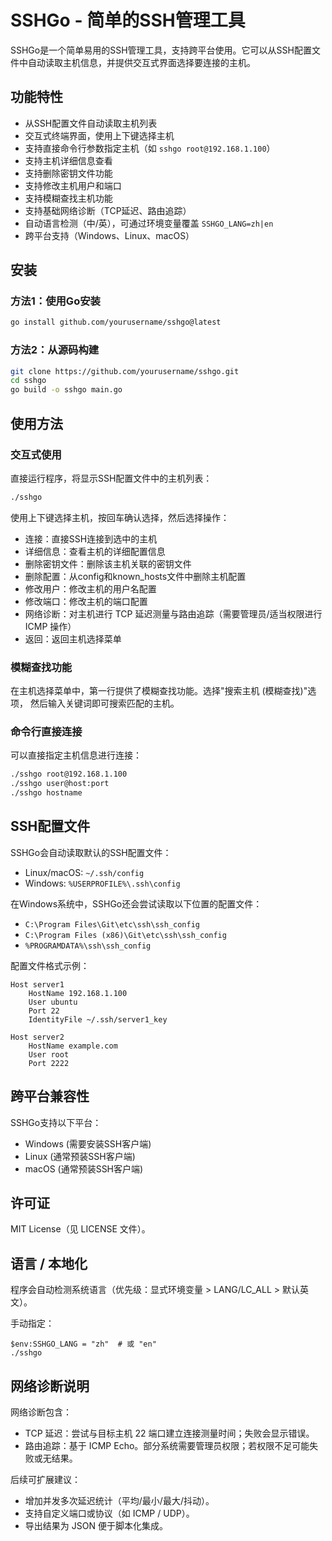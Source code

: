# SSHGo - 简单的SSH管理工具

SSHGo是一个简单易用的SSH管理工具，支持跨平台使用。它可以从SSH配置文件中自动读取主机信息，并提供交互式界面选择要连接的主机。

## 功能特性

- 从SSH配置文件自动读取主机列表
- 交互式终端界面，使用上下键选择主机
- 支持直接命令行参数指定主机（如 `sshgo root@192.168.1.100`）
- 支持主机详细信息查看
- 支持删除密钥文件功能
- 支持修改主机用户和端口
- 支持模糊查找主机功能
- 支持基础网络诊断（TCP延迟、路由追踪）
- 自动语言检测（中/英），可通过环境变量覆盖 `SSHGO_LANG=zh|en`
- 跨平台支持（Windows、Linux、macOS）

## 安装

### 方法1：使用Go安装
```bash
go install github.com/yourusername/sshgo@latest
```

### 方法2：从源码构建
```bash
git clone https://github.com/yourusername/sshgo.git
cd sshgo
go build -o sshgo main.go
```

## 使用方法

### 交互式使用
直接运行程序，将显示SSH配置文件中的主机列表：
```bash
./sshgo
```

使用上下键选择主机，按回车确认选择，然后选择操作：
- 连接：直接SSH连接到选中的主机
- 详细信息：查看主机的详细配置信息
- 删除密钥文件：删除该主机关联的密钥文件
- 删除配置：从config和known_hosts文件中删除主机配置
- 修改用户：修改主机的用户名配置
- 修改端口：修改主机的端口配置
- 网络诊断：对主机进行 TCP 延迟测量与路由追踪（需要管理员/适当权限进行 ICMP 操作）
- 返回：返回主机选择菜单

### 模糊查找功能
在主机选择菜单中，第一行提供了模糊查找功能。选择"搜索主机 (模糊查找)"选项，
然后输入关键词即可搜索匹配的主机。

### 命令行直接连接
可以直接指定主机信息进行连接：
```bash
./sshgo root@192.168.1.100
./sshgo user@host:port
./sshgo hostname
```

## SSH配置文件

SSHGo会自动读取默认的SSH配置文件：
- Linux/macOS: `~/.ssh/config`
- Windows: `%USERPROFILE%\.ssh\config`

在Windows系统中，SSHGo还会尝试读取以下位置的配置文件：
- `C:\Program Files\Git\etc\ssh\ssh_config`
- `C:\Program Files (x86)\Git\etc\ssh\ssh_config`
- `%PROGRAMDATA%\ssh\ssh_config`

配置文件格式示例：
```
Host server1
    HostName 192.168.1.100
    User ubuntu
    Port 22
    IdentityFile ~/.ssh/server1_key

Host server2
    HostName example.com
    User root
    Port 2222
```

## 跨平台兼容性

SSHGo支持以下平台：
- Windows (需要安装SSH客户端)
- Linux (通常预装SSH客户端)
- macOS (通常预装SSH客户端)

## 许可证

MIT License（见 LICENSE 文件）。

## 语言 / 本地化

程序会自动检测系统语言（优先级：显式环境变量 > LANG/LC_ALL > 默认英文）。

手动指定：
```pwsh
$env:SSHGO_LANG = "zh"  # 或 "en"
./sshgo
```

## 网络诊断说明

网络诊断包含：
- TCP 延迟：尝试与目标主机 22 端口建立连接测量时间；失败会显示错误。
- 路由追踪：基于 ICMP Echo。部分系统需要管理员权限；若权限不足可能失败或无结果。

后续可扩展建议：
- 增加并发多次延迟统计（平均/最小/最大/抖动）。
- 支持自定义端口或协议（如 ICMP / UDP）。
- 导出结果为 JSON 便于脚本化集成。